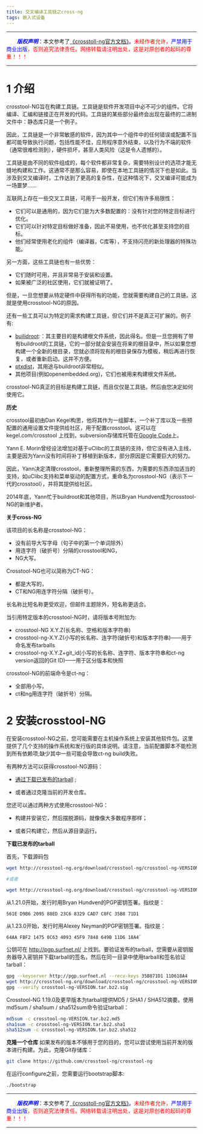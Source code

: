 ```yaml
---
title: 交叉编译工具链之cross-ng
tags: 嵌入式设备
---
```


------

&emsp;&emsp;<font color=blue>**_版权声明_**</font>：本文参考了<font color=blue>[《crosstoll-ng官方文档》](http://crosstool-ng.github.io/docs/)。</font><font color=red>未经作者允许，<font color=blue>严禁用于商业出版</font>，否则追究法律责任。网络转载请注明出处，这是对原创者的起码的尊重！！！</font>

------

<style>table{word-break:initial;}</style>

# 1 介绍

crosstool-NG旨在构建工具链。工具链是软件开发项目中必不可少的组件。它将编译、汇编和链接正在开发的代码。工具链的某些部分最终会出现在最终的二进制文件中：静态库只是一个例子。

因此，工具链是一个非常敏感的软件，因为其中一个组件中的任何错误或配置不当都可能导致执行问题，包括性能不佳，应用程序意外结束，以及行为不端的软件（通常很难检测到），硬件损坏，甚至人类风险（这是令人遗憾的）。

工具链是由不同的软件组成的，每个软件都非常复杂，需要特别设计的选项才能无缝地构建和工作。这通常不是那么容易，即使在本地工具链的情况下也是如此。当涉及到交叉编译时，工作达到了更高的复杂性，在这种情况下，交叉编译可能成为一场噩梦……

互联网上存在一些交叉工具链，可用于一般开发，但它们有许多局限性：

* 它们可以是通用的，因为它们是为大多数配置的：没有针对您的特定目标进行优化。
* 它们可以针对特定目标做好准备，因此不易使用，也不优化甚至支持您的目标。
* 他们经常使用老化的组件（编译器，C库等），不支持闪亮的新处理器的特殊功能。

另一方面，这些工具链也有一些优势：
* 它们随时可用，并且非常易于安装和设置。
* 如果被广泛的社区使用，它们就被证明了。

但是，一旦您想要从特定硬件中获得所有的功能，您就需要构建自己的工具链。这就是使用crosstool-NG的原因。

还有一些工具可以为特定的需求构建工具链，但它们并不是真正可扩展的。例子有:

* [builidroot](http://buildroot.uclibc.org/):：其主要目的是构建根文件系统，因此得名。但是一旦您拥有了带有buildroot的工具链，它的一部分就会安装在将来的根目录中，所以如果您想构建一个全新的根目录，您就必须将现有的根目录保存为模板，稍后再进行恢复，或者重新启动。这并不方便。
* [ptxdist](http://www.ptxdist.org/)，其用途与buildroot非常相似。
* 其他项目(例如openembedded.org)，它们也被用来构建根文件系统。

crosstool-NG真正的目标是构建工具链，而且仅仅是工具链。然后由您决定如何使用它。

**历史**

crosstool最初由Dan Kegel构思，他将其作为一组脚本，一个补丁库以及一些预配置的通用设置文件提供给社区，用于配置crosstool。这可以在 kegel.com/crosstool 上找到，subversion存储库托管在[Google Code](http://code.google.com/p/crosstool/)上。

Yann E. Morin曾经设法增加对基于uClibc的工具链的支持，但它没有进入主线，主要是因为Yann没有时间将补丁移植到新版本，部分原因是它需要巨大的努力。

因此，Yann决定清理crosstool，重新整理所需的东西，为需要的东西添加适当的支持，如uClibc支持和菜单驱动的配置方式，重命名为crosstool-NG（表示下一代的crosstool），并将其提供给社区。

2014年底，Yann忙于buildroot和其他项目，所以Bryan Hundven成为crosstool-NG的新维护者。

**关于cross-NG**

该项目的长名称是crosstool-NG：

* 没有前导大写字母（句子中的第一个单词除外）
* 用连字符（破折号）分隔的crosstool和NG，
* NG大写。

Crosstool-NG也可以简称为CT-NG：

* 都是大写的，
* CT和NG用连字符分隔（破折号）。

长名称比短名称更受欢迎，但邮件主题除外，短名称更适合。

当引用特定版本的crosstool-NG时，请将版本号附加为:

* crosstool-NG X.Y.Z(长名称、空格和版本字符串)
* crosstool-ng-X.Y.Z(小写的长名称、连字符(破折号)和版本字符串)——用于命名发布tarballs
* crosstool-ng-X.Y.Z+git_id(小写的长名称、连字符、版本字符串和ct-ng version返回的Git ID)——用于区分版本和快照

crosstool-NG的前端命令是ct-ng：

* 全部用小写，
* ct和ng用连字符（破折号）分隔。


# 2  安装crosstool-NG

在安装crosstool-NG之前，您可能需要在主机操作系统上安装其他软件包。这里提供了几个支持的操作系统和发行版的具体说明。请注意，当前配置脚本不能检测到所有依赖项;缺少其中一些可能会导致ct-ng build失败。

有两种方法可以获得crosstool-NG源码：
* [通过下载已发布的tarball](#通过下载已发布的tarball) ;

* 或者通过克隆当前的开发仓库。

您还可以通过两种方式使用crosstool-NG：

* 构建并安装它，然后摆脱源码，就像像大多数程序那样；

* 或者只构建它，然后从源目录运行。

**<span id='通过下载已发布的tarball'>下载已发布的tarball</span>**

首先，下载源码包
```bash
wget http://crosstool-ng.org/download/crosstool-ng/crosstool-ng-VERSION.tar.bz2

#或者

wget http://crosstool-ng.org/download/crosstool-ng/crosstool-ng-VERSION.tar.xz
```

从1.21.0开始，发行时用Bryan Hundven的PGP密钥签署。指纹是：
```bash?linenums=false
561E D9B6 2095 88ED 23C6 8329 CAD7 C8FC 35B8 71D1
```
从1.23.0开始，发行时用Alexey Neyman的PGP密钥签署。指纹是：
```bash?linenums=false
64AA FBF2 1475 8C63 4093 45F9 7848 649B 11D6 18A4`
```
公钥可在 http://pgp.surfnet.nl/ 上找到。要验证发布的tarball，您需要从密钥服务器导入密钥并下载tarball的签名，然后在同一目录中使用tarball和签名验证tarball：

```bash
gpg --keyserver http://pgp.surfnet.nl --recv-keys 35B871D1 11D618A4
wget http://crosstool-ng.org/download/crosstool-ng/crosstool-ng-VERSION.tar.bz2.sig
gpg --verify crosstool-ng-VERSION.tar.bz2.sig
```
Crosstool-NG 1.19.0及更早版本为tarball提供MD5 / SHA1 / SHA512摘要。使用md5sum / sha1sum / sha512sum命令验证tarball：

```bash
md5sum -c crosstool-ng-VERSION.tar.bz2.md5
sha1sum -c crosstool-ng-VERSION.tar.bz2.sha1
sha512sum -c crosstool-ng-VERSION.tar.bz2.sha512
```

**克隆一个仓库**
如果发布的版本不够用于您的目的，您可以尝试使用当前开发的版本进行构建。为此，克隆Git存储库：
```bash
git clone https://github.com/crosstool-ng/crosstool-ng
```
在运行configure之前，您需要运行bootstrap脚本:
```bash
./bootstrap
```












------

&emsp;&emsp;<font color=blue>**_版权声明_**</font>：本文参考了<font color=blue>[《crosstoll-ng官方文档》](http://crosstool-ng.github.io/docs/)。</font><font color=red>未经作者允许，<font color=blue>严禁用于商业出版</font>，否则追究法律责任。网络转载请注明出处，这是对原创者的起码的尊重！！！</font>

------
